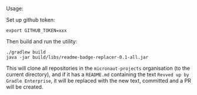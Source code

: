 Usage:

Set up github token:
```
export GITHUB_TOKEN=xxx
```

Then build and run the utility:
```
./gradlew build
java -jar build/libs/readme-badge-replacer-0.1-all.jar
```

This will clone all repositories in the `micronaut-projects` organisation (to the current directory), and if it has a `README.md` containing the text `Revved up by Gradle Enterprise`, it will be replaced with the new text, committed and a PR will be created. 